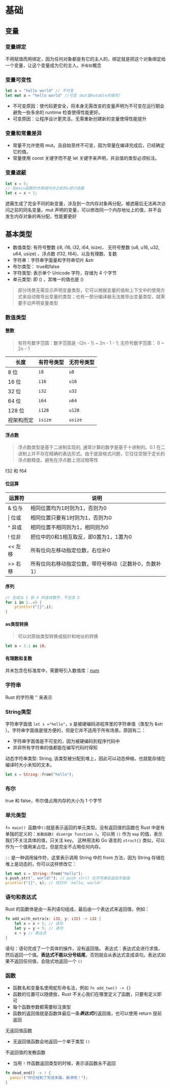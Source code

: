# 基础
## 变量
### 变量绑定
不用赋值而用绑定，因为任何对象都是有它的主人的，绑定就是把这个对象绑定给一个变量，让这个变量成为它的主人。`所有权`概念
### 变量可变性
```rust
let a = "hello world" // 不可变
let mut a = "hello world" //可变（mut是mutable的缩写）
```
* 不可变原因：使代码更安全，将本身无需改变的变量声明为不可变在运行期会避免一些多余的 runtime 检查使得性能更好。
* 可变原因：让程序设计更灵活，无需重新创建新的变量使得性能提升
### 变量和常量差异
* 常量不允许使用 mut。且自始至终不可变，因为常量在编译完成后，已经确定它的值。
* 常量使用 const 关键字而不是 let 关键字来声明，并且值的类型必须标注。
### 变量遮蔽
```rust
let x = 5;
// 在main函数的作用域内对之前的x进行遮蔽
let x = x + 1;
```
遮蔽生成了完全不同的新变量，涉及到一次内存对象再分配。被遮蔽后无法再次访问之前的同名变量。mut 声明的变量，可以修改同一个内存地址上的值，并不会发生内存对象的再分配，性能要更好

## 基本类型
 * 数值类型: 有符号整数 (i8, i16, i32, i64, isize)、 无符号整数 (u8, u16, u32, u64, usize) 、浮点数 (f32, f64)、以及有理数、复数
* 字符串：字符串字面量和字符串切片 &str
* 布尔类型： true和false
* 字符类型: 表示单个 Unicode 字符，存储为 4 个字节
* 单元类型: 即 () ，其唯一的值也是 ()

> 部分场景无需显示声明变量类型，它可以根据变量的值和上下文中的使用方式来自动推导出变量的类型；也有一部分编译器无法推导出变量类型，就需要手动声明变量类型
### 数值类型
#### 整数
> 有符号数字范围：数字范围是 -(2n - 1) ~ 2n - 1 - 1; 无符号数字范围： 0 ~ 2n - 1


| 长度       | 有符号类型 | 无符号类型 |
| ---------- | ---------- | ---------- |
| 8 位       | `i8`       | `u8`       |
| 16 位      | `i16`      | `u16`      |
| 32 位      | `i32`      | `u32`      |
| 64 位      | `i64`      | `u64`      |
| 128 位     | `i128`     | `u128`     |
| 视架构而定 | `isize`    | `usize`    |

#### 浮点数
> 浮点数类型是基于二进制实现的, 通常计算的数字是基于十进制的。0.1 在二进制上并不存在精确的表达形式。由于底层格式问题，它往往受限于定长的浮点数精度。避免在浮点数上测试相等性

f32 和 f64
#### 位运算

| 运算符  | 说明                                                   |
| ------- | ------------------------------------------------------ |
| & 位与  | 相同位置均为1时则为1，否则为0                          |
| \| 位或 | 相同位置只要有1时则为1，否则为0                        |
| ^ 异或  | 相同位置不相同则为1，相同则为0                         |
| ! 位非  | 把位中的0和1相互取反，即0置为1，1置为0                 |
| << 左移 | 所有位向左移动指定位数，右位补0                        |
| >> 右移 | 所有位向右移动指定位数，带符号移动（正数补0，负数补1） |

#### 序列
```rust
// 生成从 1 到 4 的连续数字，不包含 5
for i in 1..=5 {
    println!("{}",i);
}
```
#### as类型转换
> 可以对原始类型转换或指针和地址的转换
```rust
let a = 3.1 as i8;
```

#### 有理数和复数
并未包含在标准库中，需要呀引入数值库：[num](https://crates.io/crates/num)

### 字符串
Rust 的字符用 '' 来表示
### String类型
字符串字面值 `let s ="hello"`，s 是被硬编码进程序里的字符串值（类型为 &str ）。字符串字面值是很方便的，但是它并不适用于所有场景。原因有二：
* 字符串字面值是不可变的，因为被硬编码到程序代码中
* 并非所有字符串的值都能在编写代码时得知

动态字符串类型: String, 该类型被分配到堆上，因此可以动态伸缩，也就能存储在编译时大小未知的文本。
```rust
let s = String::from("hello");
```
### 布尔
true 和 false，布尔值占用内存的大小为 1 个字节
### 单元类型
`fn main() `函数中`()`就是表示返回的单元类型。没有返回值的函数在 Rust 中是有单独的定义的：`发散函数( diverge function )`。可以用 `()` 作为 `map` 的值，表示我们不关注具体的值，只关注 key。 这种用法和 Go 语言的 `struct{}` 类似，可以作为一个值用来占位，但是完全不占用任何内存。

`::` 是一种调用操作符，这里表示调用 String 中的 from 方法，因为 String 存储在堆上是动态的，你可以这样修改它：
```rust
let mut s = String::from("hello");
s.push_str(", world!"); // push_str() 在字符串后追加字面值
println!("{}", s); // 将打印 `hello, world!`
```

### 语句和表达式
Rust 的函数体是由一系列语句组成，最后由一个表达式来返回值，例如：
```rust
fn add_with_extra(x: i32, y: i32) -> i32 {
    let x = x + 1; // 语句
    let y = y + 5; // 语句
    x + y // 表达式
}
```
语句：语句完成了一个具体的操作，没有返回值。
表达式：表达式会进行求值，然后返回一个值。**表达式不能以分号结尾**，否则就会从表达式变成语句。表达式如果不返回任何值，会隐式地返回一个 `()`

### 函数
* 函数名和变量名使用蛇形命名法，例如 `fn add_two() -> {}`
* 函数的位置可以随便放，Rust 不关心我们在哪里定义了函数，只要有定义即可
* 每个函数参数都需要标注类型
* 函数的返回值就是函数体最后一条***表达式***的返回值，也可以使用 return 提前返回

无返回值函数
* 无返回值函数会地返回一个单于类型 `()`

不返回值的发散函数
* 当用 `!` 作函数返回类型的时候，表示该函数永不返回
```rust
fn dead_end() -> ! {
  panic!("你已经到了穷途末路，崩溃吧！");
}
```

